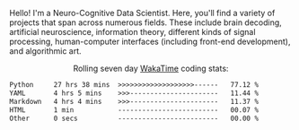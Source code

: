 Hello! I'm a Neuro-Cognitive Data Scientist. Here, you'll find a variety of projects that span across numerous fields. These include brain decoding, artificial neuroscience, information theory, different kinds of signal processing, human-computer interfaces (including front-end development), and algorithmic art. 

<p align="center">Rolling seven day <a href="https://wakatime.com/@syrkis"/>WakaTime</a> coding stats:</p>
<!--START_SECTION:waka-->

```txt
Python     27 hrs 38 mins  >>>>>>>>>>>>>>>>>>>------   77.12 %
YAML       4 hrs 5 mins    >>>----------------------   11.44 %
Markdown   4 hrs 4 mins    >>>----------------------   11.37 %
HTML       1 min           -------------------------   00.07 %
Other      0 secs          -------------------------   00.00 %
```

<!--END_SECTION:waka-->
